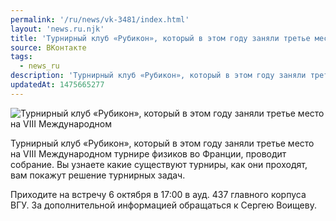 ```yaml
---
permalink: '/ru/news/vk-3481/index.html'
layout: 'news.ru.njk'
title: 'Турнирный клуб «Рубикон», который в этом году заняли третье место на VIII Международном турнире'
source: ВКонтакте
tags:
  - news_ru
description: 'Турнирный клуб «Рубикон», который в этом году заняли третье место на VIII Международном'
updatedAt: 1475665277
---
```

![Турнирный клуб «Рубикон», который в этом году заняли третье место на VIII Международном](https://sun9-66.userapi.com/impf/c836230/v836230195/541e/9BqlsHotuSA.jpg?size=1280x853&quality=96&proxy=1&sign=222fbfff5f6407cca66c0446335daba9&c_uniq_tag=AuLtpHHgo8seveUugiVp6bmdh3-WRmCB2G2l1F7-U3s&type=album)

Турнирный клуб «Рубикон», который в этом году заняли третье место на VIII Международном турнире физиков во Франции, проводит собрание.
Вы узнаете какие существуют турниры, как они проходят, вам покажут решение турнирных задач.

Приходите на встречу 6 октября в 17:00 в ауд. 437 главного корпуса ВГУ.
За дополнительной информацией обращаться к Сергею Воищеву.
